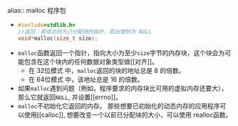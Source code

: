 alias:: malloc 程序包

- ``` c
  #include<stdlib.h> 
  //返回：若成功则为己分配块的指针，若出错则为 NULL
  void*malloc(size_t size);
  ```
- `malloc`函数返回一个指针，指向大小为至少`size`字节的内存块，这个块会为可能包含在这个块内的任何数据对象类型做[[对齐]]。
	- 在 32位模式 中，`malloc`返回的块的地址总是 $8$ 的倍数。
	- 在 64位模式 中，该地址总是 $16$ 的倍数。
- 如果`malloc`遇到问题（例如，程序要求的内存块比可用的虚拟内存还要大），那么它就返回`NULL`, 并设置[[errno]]。
- `malloc`不初始化它返回的内存。
  那些想要已初始化的动态内存的应用程序可以使用[[calloc]], 想要改变一个以前已分配块的大小，可以使用 realloc函数。